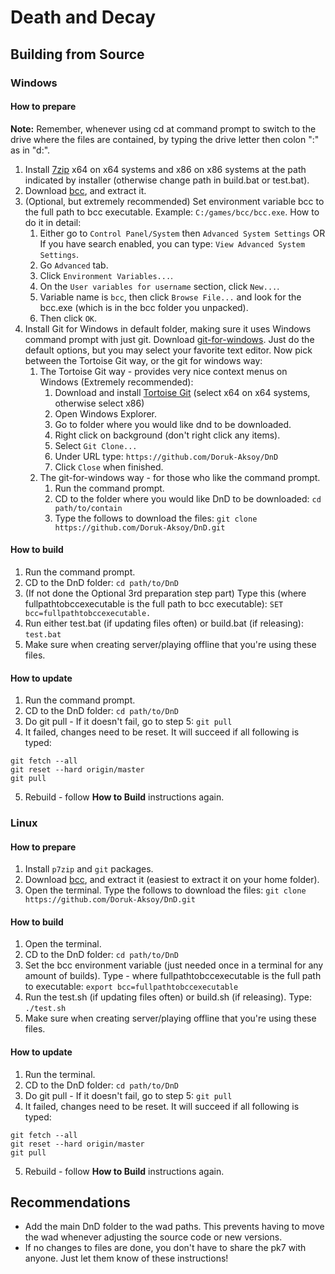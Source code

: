 # Death and Decay
## Building from Source
### Windows
#### How to prepare

**Note:** Remember, whenever using cd at command prompt to switch to the drive where the files are contained, by typing the drive letter then colon ":" as in "d:".

1. Install [7zip](https://www.7-zip.org/download.html) x64 on x64 systems and x86 on x86 systems at the path indicated by installer (otherwise change path in build.bat or test.bat).
2. Download [bcc](https://github.com/wormt/bcc/releases), and extract it.
3. (Optional, but extremely recommended) Set environment variable bcc to the full path to bcc executable. Example: `C:/games/bcc/bcc.exe`. How to do it in detail:
   1. Either go to `Control Panel/System` then `Advanced System Settings` OR
      If you have search enabled, you can type: `View Advanced System Settings`.
   2. Go `Advanced` tab.
   3. Click `Environment Variables...`.
   4. On the `User variables for username` section, click `New...`.
   5. Variable name is `bcc`, then click `Browse File...` and look for the bcc.exe (which is in the bcc folder you unpacked).
   6. Then click `OK`.
4. Install Git for Windows in default folder, making sure it uses Windows command prompt with just git.
   Download [git-for-windows](https://git-scm.com/download/win). Just do the default options, but you may select your favorite text editor. Now pick between the Tortoise Git way, or the git for windows way:
   1. The Tortoise Git way - provides very nice context menus on Windows (Extremely recommended):
      1. Download and install [Tortoise Git](https://tortoisegit.org/download/) (select x64 on x64 systems, otherwise select x86)
      2. Open Windows Explorer.
      3. Go to folder where you would like dnd to be downloaded.
      4. Right click on background (don't right click any items).
      5. Select `Git Clone...`
      6. Under URL type: `https://github.com/Doruk-Aksoy/DnD`
      7. Click `Close` when finished.
   2. The git-for-windows way - for those who like the command prompt.
      1. Run the command prompt.
      2. CD to the folder where you would like DnD to be downloaded: `cd path/to/contain`
      3. Type the follows to download the files: `git clone https://github.com/Doruk-Aksoy/DnD.git`

#### How to build

1. Run the command prompt.
2. CD to the DnD folder: `cd path/to/DnD`
3. (If not done the Optional 3rd preparation step part) Type this (where fullpathtobccexecutable is the full path to bcc executable): `SET bcc=fullpathtobccexecutable.`
4. Run either test.bat (if updating files often) or build.bat (if releasing): `test.bat`
5. Make sure when creating server/playing offline that you're using these files.

#### How to update
1. Run the command prompt.
2. CD to the DnD folder: `cd path/to/DnD`
3. Do git pull - If it doesn't fail, go to step 5: `git pull`
4. It failed, changes need to be reset. It will succeed if all following is typed:
```
git fetch --all
git reset --hard origin/master
git pull
```
5. Rebuild - follow **How to Build** instructions again.

### Linux
#### How to prepare

1. Install `p7zip` and `git` packages.
2. Download [bcc](https://github.com/wormt/bcc/releases), and extract it (easiest to extract it on your home folder).
3. Open the terminal. Type the follows to download the files: `git clone https://github.com/Doruk-Aksoy/DnD.git`

#### How to build
1. Open the terminal.
2. CD to the DnD folder: `cd path/to/DnD`
3. Set the bcc environment variable (just needed once in a terminal for any amount of builds). Type - where fullpathtobccexecutable is the full path to executable: `export bcc=fullpathtobccexecutable`
4. Run the test.sh (if updating files often) or build.sh (if releasing). Type: `./test.sh`
5. Make sure when creating server/playing offline that you're using these files.

#### How to update
1. Run the terminal.
2. CD to the DnD folder: `cd path/to/DnD`
3. Do git pull - If it doesn't fail, go to step 5: `git pull`
4. It failed, changes need to be reset. It will succeed if all following is typed:
```
git fetch --all
git reset --hard origin/master
git pull
```
5. Rebuild - follow **How to Build** instructions again.

## Recommendations
- Add the main DnD folder to the wad paths. This prevents having to move the wad whenever adjusting the source code or new versions.
- If no changes to files are done, you don't have to share the pk7 with anyone. Just let them know of these instructions!